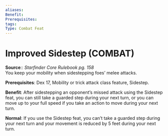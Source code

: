 ```yaml
---
aliases: 
Benefit: 
Prerequisites: 
tags: 
Type: Combat Feat
---
```


# Improved Sidestep (COMBAT)

**Source**:: _Starfinder Core Rulebook pg. 158_  
You keep your mobility when sidestepping foes’ melee attacks.

**Prerequisites**: Dex 17, Mobility or trick attack class feature, Sidestep.

**Benefit**: After sidestepping an opponent’s missed attack using the Sidestep feat, you can still take a guarded step during your next turn, or you can move up to your full speed if you take an action to move during your next turn.

**Normal**: If you use the Sidestep feat, you can’t take a guarded step during your next turn and your movement is reduced by 5 feet during your next turn.
